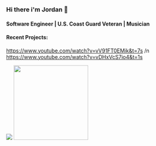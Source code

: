 ### Hi there i'm Jordan 👋

#### Software Engineer | U.S. Coast Guard Veteran | Musician

#### Recent Projects:
https://www.youtube.com/watch?v=vV91FT0EMik&t=7s
/n https://www.youtube.com/watch?v=vDHxVcS7io4&t=1s

<img src="https://www.codewars.com/users/jsmith96/badges/large" />
<img src="https://cdn.shopify.com/s/files/1/2283/6815/collections/Code-Platoon-logo-color2.png?v=1574257183" width="200px" />

